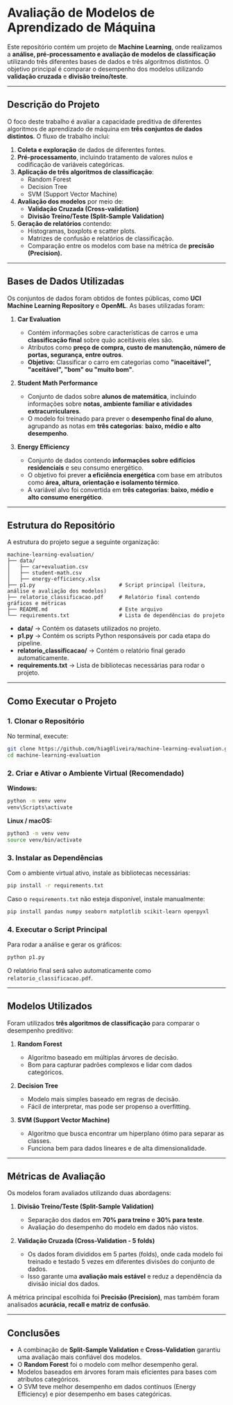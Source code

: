 # **Avaliação de Modelos de Aprendizado de Máquina**

Este repositório contém um projeto de **Machine Learning**, onde realizamos a **análise, pré-processamento e avaliação de modelos de classificação** utilizando três diferentes bases de dados e três algoritmos distintos. O objetivo principal é comparar o desempenho dos modelos utilizando **validação cruzada** e **divisão treino/teste**.

---

## **Descrição do Projeto**

O foco deste trabalho é avaliar a capacidade preditiva de diferentes algoritmos de aprendizado de máquina em **três conjuntos de dados distintos**. O fluxo de trabalho inclui:

1. **Coleta e exploração** de dados de diferentes fontes.
2. **Pré-processamento**, incluindo tratamento de valores nulos e codificação de variáveis categóricas.
3. **Aplicação de três algoritmos de classificação**:
   - Random Forest
   - Decision Tree
   - SVM (Support Vector Machine)
4. **Avaliação dos modelos** por meio de:
   - **Validação Cruzada (Cross-validation)**
   - **Divisão Treino/Teste (Split-Sample Validation)**
5. **Geração de relatórios** contendo:
   - Histogramas, boxplots e scatter plots.
   - Matrizes de confusão e relatórios de classificação.
   - Comparação entre os modelos com base na métrica de **precisão (Precision).**

---

## **Bases de Dados Utilizadas**

Os conjuntos de dados foram obtidos de fontes públicas, como **UCI Machine Learning Repository** e **OpenML**. As bases utilizadas foram:

1. **Car Evaluation**

   - Contém informações sobre características de carros e uma **classificação final** sobre quão aceitáveis eles são.
   - Atributos como **preço de compra, custo de manutenção, número de portas, segurança, entre outros**.
   - **Objetivo:** Classificar o carro em categorias como **"inaceitável", "aceitável", "bom" ou "muito bom"**.

2. **Student Math Performance**

   - Conjunto de dados sobre **alunos de matemática**, incluindo informações sobre **notas, ambiente familiar e atividades extracurriculares**.
   - O modelo foi treinado para prever o **desempenho final do aluno**, agrupando as notas em **três categorias**: **baixo, médio e alto desempenho**.

3. **Energy Efficiency**
   - Conjunto de dados contendo **informações sobre edifícios residenciais** e seu consumo energético.
   - O objetivo foi prever **a eficiência energética** com base em atributos como **área, altura, orientação e isolamento térmico**.
   - A variável alvo foi convertida em **três categorias**: **baixo, médio e alto consumo energético**.

---

## **Estrutura do Repositório**

A estrutura do projeto segue a seguinte organização:

```
machine-learning-evaluation/
├── data/
│   ├── car+evaluation.csv
│   ├── student-math.csv
│   ├── energy-efficiency.xlsx
├── p1.py                           # Script principal (leitura, análise e avaliação dos modelos)
├── relatorio_classificacao.pdf     # Relatório final contendo gráficos e métricas
├── README.md                       # Este arquivo
└── requirements.txt                # Lista de dependências do projeto
```

- **data/** → Contém os datasets utilizados no projeto.
- **p1.py** → Contém os scripts Python responsáveis por cada etapa do pipeline.
- **relatorio_classificacao/** → Contém o relatório final gerado automaticamente.
- **requirements.txt** → Lista de bibliotecas necessárias para rodar o projeto.

---

## **Como Executar o Projeto**

### **1. Clonar o Repositório**

No terminal, execute:

```bash
git clone https://github.com/hiag0liveira/machine-learning-evaluation.git
cd machine-learning-evaluation
```

### **2. Criar e Ativar o Ambiente Virtual (Recomendado)**

**Windows:**

```bash
python -m venv venv
venv\Scripts\activate
```

**Linux / macOS:**

```bash
python3 -m venv venv
source venv/bin/activate
```

### **3. Instalar as Dependências**

Com o ambiente virtual ativo, instale as bibliotecas necessárias:

```bash
pip install -r requirements.txt
```

Caso o `requirements.txt` não esteja disponível, instale manualmente:

```bash
pip install pandas numpy seaborn matplotlib scikit-learn openpyxl
```

### **4. Executar o Script Principal**

Para rodar a análise e gerar os gráficos:

```bash
python p1.py
```

O relatório final será salvo automaticamente como `relatorio_classificacao.pdf`.

---

## **Modelos Utilizados**

Foram utilizados **três algoritmos de classificação** para comparar o desempenho preditivo:

1. **Random Forest**

   - Algoritmo baseado em múltiplas árvores de decisão.
   - Bom para capturar padrões complexos e lidar com dados categóricos.

2. **Decision Tree**

   - Modelo mais simples baseado em regras de decisão.
   - Fácil de interpretar, mas pode ser propenso a overfitting.

3. **SVM (Support Vector Machine)**
   - Algoritmo que busca encontrar um hiperplano ótimo para separar as classes.
   - Funciona bem para dados lineares e de alta dimensionalidade.

---

## **Métricas de Avaliação**

Os modelos foram avaliados utilizando duas abordagens:

1. **Divisão Treino/Teste (Split-Sample Validation)**

   - Separação dos dados em **70% para treino** e **30% para teste**.
   - Avaliação do desempenho do modelo em dados não vistos.

2. **Validação Cruzada (Cross-Validation - 5 folds)**
   - Os dados foram divididos em 5 partes (folds), onde cada modelo foi treinado e testado 5 vezes em diferentes divisões do conjunto de dados.
   - Isso garante uma **avaliação mais estável** e reduz a dependência da divisão inicial dos dados.

A métrica principal escolhida foi **Precisão (Precision)**, mas também foram analisados **acurácia, recall e matriz de confusão**.

---

## **Conclusões**

- A combinação de **Split-Sample Validation** e **Cross-Validation** garantiu uma avaliação mais confiável dos modelos.
- O **Random Forest** foi o modelo com melhor desempenho geral.
- Modelos baseados em árvores foram mais eficientes para bases com atributos categóricos.
- O SVM teve melhor desempenho em dados contínuos (Energy Efficiency) e pior desempenho em bases categóricas.

